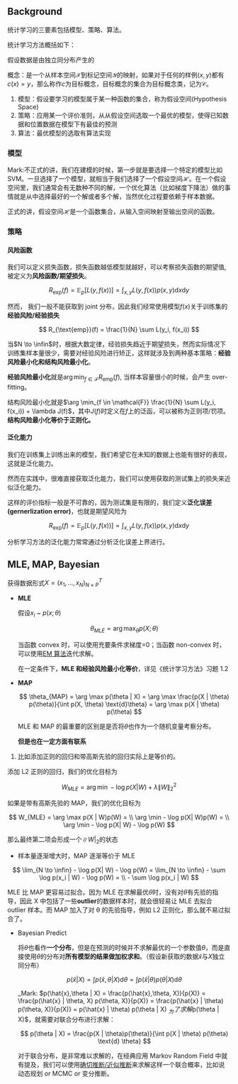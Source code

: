 ## Background

统计学习的三要素包括模型、策略、算法。

统计学习方法概括如下：

假设数据是由独立同分布产生的

概念：是一个从样本空间$\mathcal{X}$到标记空间$\mathcal{Y}$的映射，如果对于任何的样例$(x,y)$都有$c(x)=y$，那么称作$c$为目标概念，目标概念的集合为目标概念类，记为$\mathcal{C}$。

1. 模型：假设要学习的模型属于某一种函数的集合，称为假设空间(Hypothesis Space)
2. 策略：应用某一个评价准则，从从假设空间选取一个最优的模型，使得已知数据和位置数据在模型下有最佳的预测
3. 算法：最优模型的选取有算法实现

### 模型

Mark:不正式的讲，我们在建模的时候，第一步就是要选择一个特定的模型比如 SVM。一旦选择了一个模型，就相当于我们选择了一个假设空间$\mathcal{H}$。在一个假设空间里，我们通常会有无数种不同的解，一个优化算法（比如梯度下降法）做的事情就是从中选择最好的一个解或者多个解，当然优化过程要依赖于样本数据。

正式的讲，假设空间$\mathcal{H}$是一个函数集合，从输入空间映射至输出空间的函数。

### 策略

#### 风险函数

我们可以定义损失函数，损失函数越低模型就越好，可以考察损失函数的期望值,被定义为**风险函数/期望损失**。

$$
R_{\text{exp}}(f) = \mathbb{E}_p[L(y, f(x))]= \int_{x,y} L(y, f(x)) p(x, y) \text{d} x \text{d}y
$$

然而， 我们一般不能获取到 joint 分布，因此我们经常使用模型$f(x)$关于训练集的**经验风险/经验损失**

$$
R_{\text{emp}}(f) = \frac{1}{N} \sum L(y_i, f(x_i))
$$

当$N \to \infin$时，根据大数定律，经验损失趋近于期望损失，然而实际情况下训练集样本量很少，需要对经验风险进行矫正，这样就涉及到两种基本策略：**经验风险最小化和结构风险最小化**。

**经验风险最小化**就是$\arg \min_{f \in \mathcal{F}} R_{\text{emp}}(f)$, 当样本容量很小的时候，会产生 over-fitting。

结构风险最小化就是$\arg \min_{f \in \mathcal{F}} \frac{1}{N} \sum L(y_i, f(x_i)) + \lambda J(f)$，其中$J(f)$时定义在$f$上的泛函，可以被称为正则项/罚项。**结构风险最小化等价于正则化。**

#### 泛化能力

我们在训练集上训练出来的模型，我们希望它在未知的数据上也能有很好的表现，这就是泛化能力。

然而在实践中，很难直接获取泛化能力，我们可以使用获取的测试集上的损失来近似泛化能力。

这样的评价指标一般是不可靠的，因为测试集是有限的，我们定义**泛化误差(gernerlization error)**，也就是期望风险为

$$
R_{\text{exp}}(f) = \mathbb{E}_p[L(y, f(x))]= \int_{x,y} L(y, f(x)) p(x, y) \text{d} x \text{d}y
$$

分析学习方法的泛化能力常常通过分析泛化误差上界进行。

## MLE, MAP, Bayesian

获得数据形式$X = (x_1, \dots, x_N)^T_{N \times P}$

- **MLE**

  假设$x_i$ ~ $p(x;\theta)$

  $$
    \theta_{MLE} = \arg \max_\theta p(X;\theta)
  $$

  当函数 convex 时，可以使用充要条件求梯度=0；当函数 non-convex 时，可以使用[EM 算法](https://www.cnblogs.com/Blackteaxx/p/18178802)迭代求解。

  在一定条件下，**MLE 和经验风险最小化等价**，详见《统计学习方法》习题 1.2

- **MAP**

  $$
  \theta_{MAP} = \arg \max p(\theta | X) = \arg \max \frac{p(X | \theta) p(\theta)}{\int p(X, \theta) \text{d}\theta} = \arg \max p(X | \theta) p(\theta)
  $$

  MLE 和 MAP 的最重要的区别是是否将$\theta$也作为一个随机变量考察分布。

  **但是也在一定方面有联系**

1. 比如添加正则的回归和带高斯先验的回归实际上是等价的。

添加 L2 正则的回归，我们的优化目标为

$$
W_{MLE} = \arg \min -\log p(X | W) + \lambda \| W \|_2^2
$$

如果是带有高斯先验的 MAP，我们的优化目标为

$$
W_{MLE} = \arg \max p(X | W)p(W) =  \\
\arg \min - \log p(X| W)p(W) = \\
 \arg \min - \log p(X| W) - \log p(W)
$$

那么最终第二项会形成一个$\| W |_2$的状态

- 样本量逐渐增大时，MAP 逐渐等价于 MLE

$$
\lim_{N \to \infin} - \log p(X| W) - \log p(W) = \lim_{N \to \infin} - \sum \log p(x_i | W) - \log p(W) =  \\ - \sum \log p(x_i | W)
$$

MLE 比 MAP 更容易过拟合。因为 MLE 在求解最优$\theta$时，没有对$\theta$有先验的指导，因此 X 中包括了一些**outlier**的数据样本时，就会很轻易让 MLE 去拟合 outlier 样本。而 MAP 加入了对 θ 的先验指导，例如 L2 正则化，那么就不易过拟合了。

- Bayesian Predict

  将$\theta$也看作**一个分布**，但是在预测的时候并不求解最优的一个参数值$\theta$，而是直接使用$\theta$的分布对**所有模型的结果做加权求和**。（假设新获取的数据$\hat{x}$与$X$独立同分布）

  $$
      p(\hat{x}|X) = \int p(\hat{x},\theta | X) \text{d} \theta = \int p(\hat{x} | \theta) p(\theta | X) \text{d} \theta
  $$

  _Mark: $p(\hat{x},\theta | X) = \frac{p(\hat{x},\theta, X)}{p(X)} = \frac{p(\hat{x} | \theta, X) p(\theta, X)}{p(X)} = \frac{p(\hat{x} | \theta) p(\theta, X)}{p(X)} = p(\hat{x} | \theta) p(\theta | X) $_
  为了求解$p(\theta | X)$，就需要对联合分布进行求解：

  $$
    p(\theta | X) = \frac{p(X | \theta)p(\theta)}{\int p(X | \theta) p(\theta) \text{d} \theta}
  $$

  对于联合分布，是非常难以求解的，在经典应用 Markov Random Field 中就有提及，我们可以使用[确切推断/近似推断](https://www.cnblogs.com/Blackteaxx/p/18180183)来求解这样一个联合概率，比如说动态规划 or MCMC or 变分推断。

